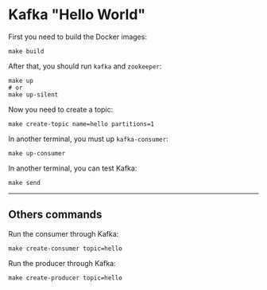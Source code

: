# Kafka "Hello World"

First you need to build the Docker images:

```shell
make build
```

After that, you should run `kafka` and `zookeeper`:

```shell
make up
# or
make up-silent
```

Now you need to create a topic:

```shell
make create-topic name=hello partitions=1
```

In another terminal, you must up `kafka-consumer`:

```shell
make up-consumer
```

In another terminal, you can test Kafka:

```shell
make send
```

---

## Others commands

Run the consumer through Kafka:

```shell
make create-consumer topic=hello
```

Run the producer through Kafka:

```shell
make create-producer topic=hello
```
